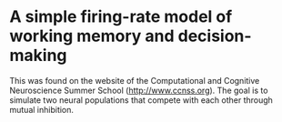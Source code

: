 # A simple firing-rate model of working memory and decision-making

This was found on the website of the Computational and Cognitive Neuroscience Summer School (http://www.ccnss.org). The goal is to simulate two neural populations that compete with each other through mutual inhibition. 
